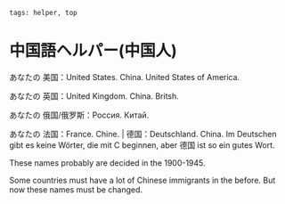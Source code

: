```
tags: helper, top
```


# 中国語ヘルパー(中国人)


あなたの 美国：United States. China. United States of America.

あなたの 英国：United Kingdom. China. Britsh.

あなたの 俄国/俄罗斯：Россия. Китай.

あなたの 法国：France. Chine. | 德国：Deutschland. China. Im Deutschen gibt es keine Wörter, die mit C beginnen, aber 德国 ist so ein gutes Wort.



These names probably are decided in the 1900-1945.

Some countries must have a lot of Chinese immigrants in the before. But now these names must be changed.